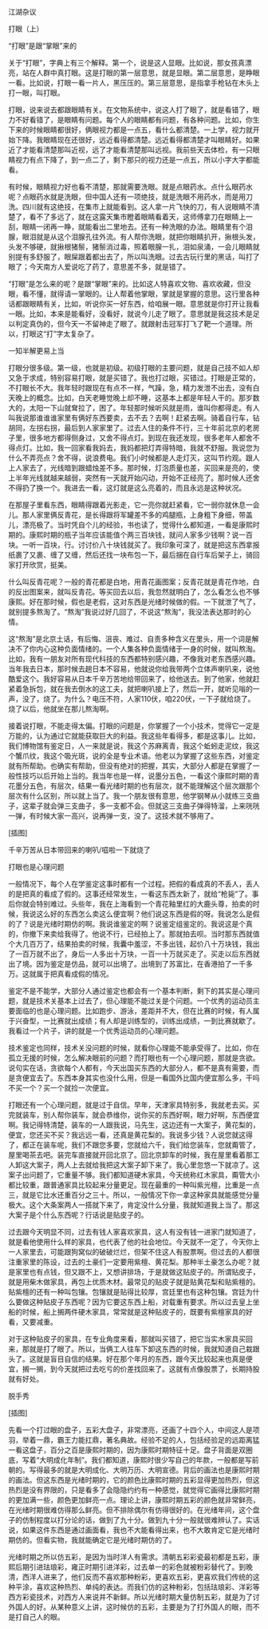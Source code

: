            

江湖杂议

打眼（上）

“打眼”是跟“掌眼”来的

关于“打眼”，字典上有三个解释。第一个，说是这人显眼。比如说，那女孩真漂亮，站在人群中真打眼。这是打眼的第一层意思，就是显眼。第二层意思，是睁眼一看。比如说，打眼一看一片人，黑压压的。第三层意思，是指拿手枪钻在木头上打一眼，叫打眼。

打眼，说来说去都跟眼睛有关。在文物系统中，说这人打了眼了，就是看错了，眼力不好看错了，是眼睛有问题。每个人的眼睛都有问题，有各种问题。比如，你生下来的时候眼睛都很好，俩眼视力都是一点五，看什么都清楚。一上学，视力就开始下降。我眼睛现在还很好，远近看得都清楚。远近看得都清楚才叫眼睛好。如果近了才能看清楚那叫近视，远了才能看清楚那叫远视。我前些天去体检，有一只眼睛视力有点下降了，到一点二了，剩下那只的视力还是一点五，所以小字大字都能看。

有时候，眼睛视力好也看不清楚，那就需要洗眼。就是点眼药水。点什么眼药水呢？点眼药水就是洗眼，但中国人还有一项绝技，就是洗眼不用药水，而是用刀洗。四川就有这绝技，在集市上就能看到。这人拿一片飞快的刀，有人说眼睛不清楚了，看不了多远了，就在这露天集市瞪着眼睛看着天，这师傅拿刀在眼睛上一刮，眼睛一闭再一睁，就能看出二里地去。还有一种洗眼的办法。眼睛里有个泪腺，眼泪就是从这个泪腺孔往外流。有人帮你洗眼，就把你眼睛扒开，揪根头发，头发不够硬，就揪根猪鬃，猪鬃消过毒，照着眼腺一扎，泪如泉涌，一会儿眼睛就别提有多舒服了，眼屎跟着都出去了，所以叫洗眼。过去古玩行里的黑话，叫打了眼了；今天南方人爱说吃了药了，意思差不多，就是错了。

“打眼”是怎么来的呢？是跟“掌眼”来的。比如这人特喜欢文物、喜欢收藏，但没眼，看不懂，就得请一掌眼的。让人帮着他掌眼，掌就是掌握的意思。这行里各种话都跟眼睛有关，比如，听说你买一好东西，给咱展一眼。意思就是你打开让我看一眼。比如，本来是能看好，没看好，就说今儿走了眼了。意思就是我这技术是足以判定真伪的，但今天一不留神走了眼了。就跟射击冠军打飞了靶一个道理。所以，打眼这“打”字太复杂了。

一知半解更易上当

打眼分很多级。第一级，也就是初级。初级打眼的主要问题，就是自己技不如人却又急于求成，特别容易打眼，就是买错了。我也打过眼，买错过。打眼是正常的，不打眼长不大。我年轻时跟现在有点不一样，气躁，急，精力发泄不出去，没有白天晚上的概念。比如，白天老睡觉晚上却不睡，这基本上都是年轻人干的。那岁数大的，太阳一下山就耷拉了，困了。年轻那时候听风就是雨，谁叫你都得走。有人叫我说那谁谁谁家里有俩好东西要卖，去不去？去啊！赶紧去啊。骑着自行车，钻胡同，左拐右拐，最后到人家家里了。过去人住的条件不行，三十年前北京的老房子里，很多地方都得侧身过，又舍不得点灯。到现在我还发现，很多老年人都舍不得点灯。比如，我一回家看我妈去，我妈都把灯弄得特暗，我就不舒服。我说您为什么不弄亮点？舍不得，说浪费电。我们小时候都是人走灯灭，这叫节约观。跟人上人家去了，光线暗到跟蜡烛差不多。那时候，灯泡质量也差，买回来是亮的，使上半年光线就越来越弱，突然有一天就开始闪动，开始不正经亮了。那时候人还舍不得扔了换一个。我进去一看，这灯就是这么亮着的，而且永远是这种状况。

在那屋子里看东西，眼睛得跟着光影走，它一亮你就赶紧看，它一弱你就休息一会儿。那人家里俩反青花，是长得跟将军罐差不多的鸡腿瓶，上身粗下身细，带盖儿，漂亮极了。当时凭自个儿的经验，书也读了，觉得什么都知道，一看是康熙时期的。康熙时期的瓶子当年应该能值个两三百块钱，就问人家多少钱啊？说一百块。一听一百块，行。讨讨价八十块钱就买了。我印象可深了，就是把这东西拿报纸裹了又裹、缠了又缠，然后还找一块布包一下，最后捆在自行车后架子上，骑回家打开欣赏，挺美。

什么叫反青花呢？一般的青花都是白地，用青花画图案；反青花就是青花作地，白的反出图案来，就叫反青花。等买回去以后，我忽然就明白了，怎么看怎么也不够康熙。好在那时候，假也是老假，这对东西是光绪时候做的假。一下就泄了气了，就别提多熬淘了。“熬淘”我说过好几回了，不说这“熬淘”，我没法表达那时的心情。

这“熬淘”是北京土话，有后悔、沮丧、难过、自责多种含义在里头，用一个词是解决不了你内心这种负面情绪的。一个人集各种负面情绪于一身的时候，就叫熬淘。比如，我有一朋友对所有现代科技的东西都特别感兴趣，不像我对老东西感兴趣。当年我去日本，那时候去趟日本不容易，他就说你给我带两个立体声喇叭来，说他酷爱这个。我好容易从日本千辛万苦地给带回来了，给他送去。到了他家，他就赶紧着急拆包，就在我去倒水的这工夫，就把喇叭接上了，然后一开，就听见嗡的一声，没了，烧了。为什么？电压不符，人家110伏，咱220伏，一下子就给烧了。烧了以后，他就坐在那儿熬淘啊。

接着说打眼，不能走得太偏。打眼的问题是，你掌握了一个小技术，觉得它一定是万能的，认为通过它就能获取巨大的利益。我这些年看得多，都是这事儿。比如，我们博物馆有鉴定日，人一来就是说，我这个苏麻离青，我这个蚯蚓走泥纹，我这个蟹爪纹，我这个吸光斑，说的全是专业术语。他老以为掌握了这些东西，对鉴定就有所帮助。也确实有帮助，但没有绝对的把握，其实，大部分人都是在掌握了一般性技巧以后开始上当的。我当年也是一样，说墨分五色，一看这个康熙时期的青花墨分五色，有层次，结果一看光绪时期的也有层次，就不能理解这个层次跟那个层次有什么区别，所以就上当了。我一个朋友很有意思，他学钢琴从小就练三支曲子，这辈子就会弹三支曲子，多一支都不会。但就这三支曲子弹得特溜，上来咣咣一弹，有时候大家一高兴，说再弹一支，没了。这技术就不够用了。

[插图]

千辛万苦从日本带回来的喇叭/嗞啦一下就烧了

打眼也是心理问题

一般情况下，每个人在学鉴定这事时都有一个过程。把假的看成真的不丢人，丢人的是把真的看成了假的。这事还经常发生，一看这东西太新了，就给“枪毙”了。事后你就会特别难过。头些年，我在上海看到一个青花釉里红的大鹿头尊，拍卖的时候，我说这么好的东西怎么卖这么便宜啊？他们说这东西是假的呀。我说怎么是假的了？说是光绪时期仿的啊。我说谁鉴定的啊？说鉴定组鉴定的。我说这是个真的，你撤下来卖给我得了。他说不行，已经拍上了。那就拍去呗。当时那东西就值个大几百万了，结果拍卖的时候，我囊中羞涩，不多出钱，起价八十万块钱，我出了一百万就不出了，身后一人多出十万块，一百一十万就买走了。买走以后东西就出了境。因为鉴定是仿品，就可以出境了。出境到了苏富比，在香港拍了一千多万。这就属于把真看成假的情况。

鉴定不是不能学，大部分人通过鉴定也都会有一个基本判断，剩下的其实是心理问题，就是技术关基本上过去了，但心理能不能过关是个问题。一个优秀的运动员主要面临的也是心理问题。比如跑步、游泳，差距并不大，但在比赛的时候，有人属于兴奋型，一比赛就出成绩；有人却是训练型的，训练出成绩，一到比赛就歇了。我看过一个片子，讲的就是一个优秀运动员的心理问题。

技术鉴定也同样，技术关没问题的时候，就看你心理能不能承受得了。比如，你在孤立无援的时候，怎么解决眼前的问题？而打眼也有一个心理问题，那就是贪欲。说句实在话，贪欲每个人都有，今天出国买东西的大部分人，都不是真有需要，而是贪便宜去了。东西本身其实也没什么用，但是一看国外比国内便宜那么多，干吗不买一个？买一个就捡一次便宜。

打眼还有一个心理问题，就是过于自信。早年，天津家具特别多，我就老去买。买完就装车，别人帮你装车，就会恭维你，说你买的东西好啊，眼力好啊，东西便宜啊。我记得特清楚，装车的一人跟我说，马先生，这边还有一大案子，黄花梨的，便宜，您还买不买？我远远一看，还真是黄花梨的。我说多少钱？人说您就这得了，都正在装车呢，我们不跟您多要，您就给六千，我们给您装车，您就甭管了，屋里喝茶去吧。装完车直接就开回北京了。回北京卸车的时候，我在屋里看着那工人卸这大案子，两人上去就给我把这大案子卸下来了。我心里忽悠一下就凉了。这案子出问题了，它重量不够。我们都知道硬木家具，今天统称红木家具，甭管大小都比较重，跟普通家具比较起来分量更足。现在最重的一种叫紫光檀，比重是一点三，就是它比水还重百分之三十。所以，一般情况下你一拿这种家具就能感觉分量极大。这个大条案两人一搭就下来了，肯定没什么分量，我就知道我上当了。那这大案子是个什么东西呢？行话说是贴皮子的。

过去跟今天明显不同，过去有钱人家喜欢家具，这人有没有钱一进家门就知道了，就是看他使用什么样的家具，也代表了他的社会地位。今天就不一定了，今天你上一人家里去，可能跟狗窝似的破破烂烂，但架不住这人有股票啊。但过去的人都很注重家里的陈设，过去的土豪们一定要用紫檀、黄花梨。那种半土豪怎么办呢？就是家里也有点钱，但又跟不上，又想讲排场，于是就做这贴皮子的。所谓贴皮子，就是用柴木做家具，再包上优质木材。最常见的贴皮子就是贴黄花梨和贴紫檀的。贴紫檀的还有一种叫包镶。包镶就是贴得比较厚，宫廷里也有这种包镶。宫廷为什么要做这种贴皮子东西呢？因为它要这东西上船，对载重有要求。所以过去皇上坐船的时候，船上搁两件硬木家具，常常就是这种贴皮子的，既要有紫檀家具的好看，又要减重。

对于这种贴皮子的家具，在专业角度来看，那就叫买错了，把它当实木家具买回来，那就是打了眼了。所以，当俩工人往车下卸这东西的时候，我就知道自己栽跟头了。这就是盲目自信的结果。好在那个年月的东西，跟今天比较起来也真是便宜，搁一搁，到今天就把过去吃亏的价差找回来了。这就有点像股票了，长期持股就有好处。

脱手秀

[插图]

先看一个打过眼的盘子，五彩大盘子，非常漂亮，还画了十四个人，中间这人是项羽，举着一鼎，霸王力能扛鼎，著名典故。经验不足的人，包括经验足的远距离猛一看这盘子，百分之百是康熙时期的，因为康熙时期特征十足。盘子背面是双圈底，写着“大明成化年制”。我们都知道，康熙时很少写自己的年款，一般都是写前朝的。写得最多的就是大明成化、大明万历、大明宣德。背后的画法也是康熙时期的画法。但这东西是光绪时期的，它的颜色比康熙时期的五彩显得更加热烈，但这热烈是没有界限的，只是看多了会隐隐约约有一种感觉，就觉得它画得比康熙时期的更加满一些，颜色更加鲜亮一点。理论上讲，康熙时期五彩的颜色就非常鲜亮，在光绪时期很难仿得那么鲜亮。但不排除偶尔有仿得很好的。在光绪年间，这个盘子的仿制程度以打分论的话，做到了九十分。做到九十分一般就很难辨认了。实话说，如果这件东西是通过画面看，我也不大能看得出来，也不大敢肯定它是光绪时期仿的。但看实物，我就能确定它是光绪时期仿的了。

光绪时期之所以仿五彩，是因为当时洋人有需求。清朝五彩彩瓷最初都是五彩，康熙后期引进珐琅彩，雍正时期引进洋彩，过去单一的彩色就被粉彩替代了。到晚清，西洋人进来了，他们反而不喜欢那种粉彩，更喜欢五彩，更喜欢我们传统的这种平涂，喜欢这种热烈、单纯的表达。而我们仿的这种粉彩，包括珐琅彩、洋彩等西方彩瓷技术，对西方人来说并不新鲜。所以光绪时期大量仿制五彩，就是为了讨外国人的好。从某种意义上讲，这时候仿的五彩，主要是为了打外国人的眼，而不是打自己人的眼。